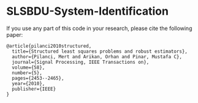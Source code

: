 # SLSBDU-System-Identification

If you use any part of this code in your research, please cite the following paper:

    @article{pilanci2010structured,
      title={Structured least squares problems and robust estimators},
      author={Pilanci, Mert and Arikan, Orhan and Pinar, Mustafa C},
      journal={Signal Processing, IEEE Transactions on},
      volume={58},
      number={5},
      pages={2453--2465},
      year={2010},
      publisher={IEEE}
    }
